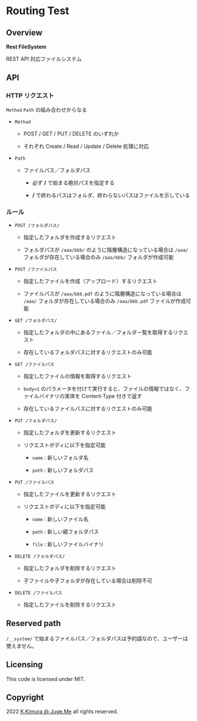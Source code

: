 # Routing Test

## Overview

**Rest FileSystem**

REST API 対応ファイルシステム


## API

### HTTP リクエスト

`Method` `Path` の組み合わせからなる

- `Method`

  - POST / GET / PUT / DELETE のいずれか

  - それぞれ Create / Read / Update / Delete 処理に対応

- `Path`

  - ファイルパス／フォルダパス

    - 必ず **/** で始まる絶対パスを指定する

    - **/** で終わるパスはフォルダ、終わらないパスはファイルを示している


### ルール

- `POST /フォルダパス/` 

  - 指定したフォルダを作成するリクエスト

  - フォルダパスが `/aaa/bbb/` のように階層構造になっている場合は `/aaa/` フォルダが存在している場合のみ `/aaa/bbb/` フォルダが作成可能

- `POST /ファイルパス` 

  - 指定したファイルを作成（アップロード）するリクエスト

  - ファイルパスが `/aaa/bbb.pdf` のように階層構造になっている場合は `/aaa/` フォルダが存在している場合のみ `/aaa/bbb.pdf` ファイルが作成可能

- `GET /フォルダパス/` 

  - 指定したフォルダの中にあるファイル／フォルダ一覧を取得するリクエスト

  - 存在しているフォルダパスに対するリクエストのみ可能

- `GET /ファイルパス` 

  - 指定したファイルの情報を取得するリクエスト

  - `body=1` のパラメータを付けて実行すると、ファイルの情報ではなく、ファイルバイナリの実体を Content-Type 付きで返す

  - 存在しているファイルパスに対するリクエストのみ可能

- `PUT /フォルダパス/` 

  - 指定したフォルダを更新するリクエスト

  - リクエストボディに以下を指定可能

    - `name` : 新しいフォルダ名

    - `path` : 新しいフォルダパス

- `PUT /ファイルパス` 

  - 指定したファイルを更新するリクエスト

  - リクエストボディに以下を指定可能

    - `name` : 新しいファイル名

    - `path` : 新しい親フォルダパス

    - `file` : 新しいファイルバイナリ

- `DELETE /フォルダパス/` 

  - 指定したフォルダを削除するリクエスト

  - 子ファイルや子フォルダが存在している場合は削除不可

- `DELETE /ファイルパス` 

  - 指定したファイルを削除するリクエスト


## Reserved path

`/__system/` で始まるファイルパス／フォルダパスは予約語なので、ユーザーは使えません。


## Licensing

This code is licensed under MIT.


## Copyright

2022  [K.Kimura @ Juge.Me](https://github.com/dotnsf) all rights reserved.
